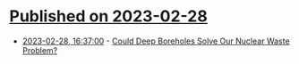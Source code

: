 # [Published on 2023-02-28](index.md)

* [2023-02-28, 16:37:00](https://soylentnews.org/article.pl?sid=23/02/27/1648240&from=rss) - [Could Deep Boreholes Solve Our Nuclear Waste Problem?](https://soylentnews.org/article.pl?sid=23/02/27/1648240&from=rss)
